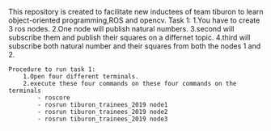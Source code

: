 This repository is created to facilitate new inductees of team tiburon to learn object-oriented programming,ROS and opencv.
Task 1:
        1.You have to create 3 ros nodes.
        2.One node will publish natural numbers.
        3.second will subscribe them and publish their squares on a differnet topic.
        4.third will subscribe both natural number and their squares from both the nodes 1 and 2.

    Procedure to run task 1:
        1.Open four different terminals.
        2.execute these four commands on these four commands on the terminals
            - roscore
            - rosrun tiburon_trainees_2019 node1
            - rosrun tiburon_trainees_2019 node2
            - rosrun tiburon_trainees_2019 node3
